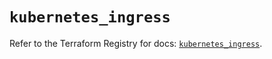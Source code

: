 # `kubernetes_ingress`

Refer to the Terraform Registry for docs: [`kubernetes_ingress`](https://registry.terraform.io/providers/hashicorp/kubernetes/2.34.0/docs/resources/ingress).
